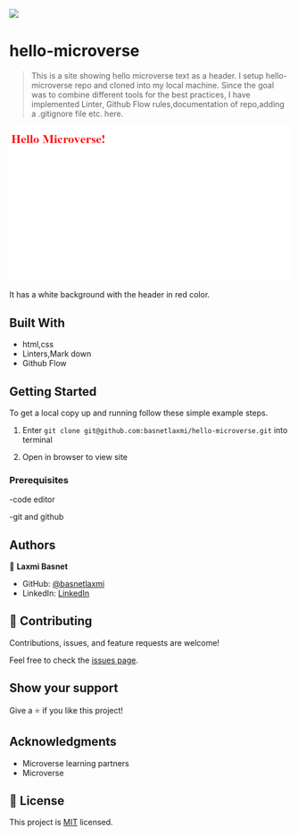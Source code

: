 
![](https://img.shields.io/badge/Microverse-blueviolet)

# hello-microverse

> This is a site showing hello microverse text as a header. I setup hello-microverse repo and cloned into my local machine. Since the goal was to combine different tools for the best practices, I have implemented Linter, Github Flow rules,documentation of repo,adding a .gitignore file etc. here. 

![screenshot](app_screenshot.PNG)

It has a white background with the header in red color.

## Built With

- html,css
- Linters,Mark down
- Github Flow 

## Getting Started

To get a local copy up and running follow these simple example steps.

1) Enter `git clone git@github.com:basnetlaxmi/hello-microverse.git` into terminal

2) Open in browser to view site


### Prerequisites
-code editor

-git and github

## Authors

👤 **Laxmi Basnet**

- GitHub: [@basnetlaxmi](https://github.com/basnetlaxmi)
- LinkedIn: [LinkedIn](https://np.linkedin.com/in/laxmi-basnet-b22403131)

## 🤝 Contributing

Contributions, issues, and feature requests are welcome!

Feel free to check the [issues page](../../issues/).

## Show your support

Give a ⭐️ if you like this project!

## Acknowledgments

- Microverse learning partners
- Microverse

## 📝 License

This project is [MIT](./MIT.md) licensed.
